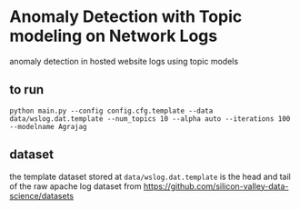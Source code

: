 # Anomaly Detection with Topic modeling on Network Logs
anomaly detection in hosted website logs using topic models

## to run
`python main.py --config config.cfg.template --data data/wslog.dat.template --num_topics 10 --alpha auto --iterations 100 --modelname Agrajag`

## dataset
the template dataset stored at `data/wslog.dat.template` is the head and tail of the raw apache log dataset from https://github.com/silicon-valley-data-science/datasets 
